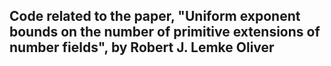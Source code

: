 ## Code related to the paper, "Uniform exponent bounds on the number of primitive extensions of number fields", by Robert J. Lemke Oliver

